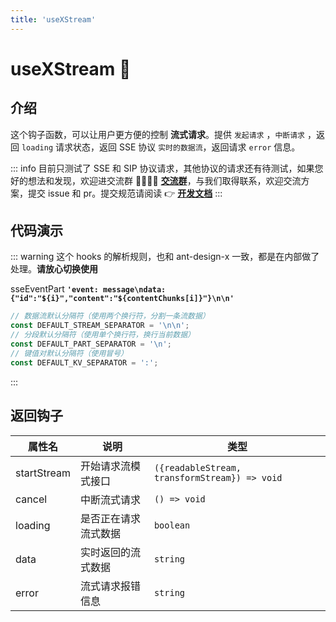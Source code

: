 ```yaml
---
title: 'useXStream'
---
```


# useXStream 🌱

## 介绍

这个钩子函数，可以让用户更方便的控制 **流式请求**。提供 `发起请求` ，`中断请求` ，返回 `loading` 请求状态，返回 SSE 协议 `实时的数据流`，返回请求 `error` 信息。

::: info
目前只测试了 SSE 和 SIP 协议请求，其他协议的请求还有待测试，如果您好的想法和发现，欢迎进交流群 👨‍👩‍👧‍👧 **[交流群](https://element-plus-x.com/en/introduce.html#%F0%9F%91%A5-%E7%A4%BE%E5%8C%BA%E6%94%AF%E6%8C%81)**，与我们取得联系，欢迎交流方案，提交 issue 和 pr。提交规范请阅读 👉 **[开发文档](https://element-plus-x.com/guide/develop.html)**
:::

## 代码演示

<demo src="./demos/useSSE.vue"></demo>

<demo src="./demos/useSIP.vue"></demo>

::: warning
这个 hooks 的解析规则，也和 ant-design-x 一致，都是在内部做了处理。**请放心切换使用**

sseEventPart
**`'event: message\ndata: {"id":"${i}","content":"${contentChunks[i]}"}\n\n'`**

```ts
// 数据流默认分隔符（使用两个换行符，分割一条流数据）
const DEFAULT_STREAM_SEPARATOR = '\n\n';
// 分段默认分隔符（使用单个换行符，换行当前数据）
const DEFAULT_PART_SEPARATOR = '\n';
// 键值对默认分隔符（使用冒号）
const DEFAULT_KV_SEPARATOR = ':';
```

:::

## 返回钩子

| 属性名      | 说明                 | 类型                                          |
| ----------- | -------------------- | --------------------------------------------- |
| startStream | 开始请求流模式接口   | `({readableStream, transformStream}) => void` |
| cancel      | 中断流式请求         | `() => void`                                  |
| loading     | 是否正在请求流式数据 | `boolean`                                     |
| data        | 实时返回的流式数据   | `string`                                      |
| error       | 流式请求报错信息     | `string`                                      |
